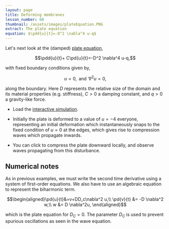 ```yaml
---
layout: page
title: Deforming membranes
lesson_number: 60
thumbnail: /assets/images/plateEquation.PNG
extract: The plate equation
equation: $\pdd{u}{t}=-D^2 \nabla^4 u-q$
---
```

Let's next look at the (damped) [plate equation](https://en.wikipedia.org/wiki/Kirchhoff%E2%80%93Love_plate_theory),

$$\pdd{u}{t}+ C\pd{u}{t}=-D^2 \nabla^4 u-q,$$

with fixed boundary conditions given by,

$$u=0, \, \textrm{ and } \, \nabla^2 u = 0, $$

along the boundary. Here $D$ represents the relative size of the domain and its material properties (e.g. stiffness), $C>0$ a damping constant, and $q>0$ a gravity-like force.

* Load the [interactive simulation](/sim/?preset=plateEquation). 

* Initially the plate is deformed to a value of $u=-4$ everyone, representing an initial deformation which instantaneously snaps to the fixed condition of $u=0$ at the edges, which gives rise to compression waves which propagate inwards. 

* You can click to compress the plate downward locally, and observe waves propagating from this disturbance.

## Numerical notes

As in previous examples, we must write the second time derivative using a system of first-order equations. We also have to use an algebraic equation to represent the biharmonic term.

$$\begin{aligned}\pd{u}{t}&=v+DD_c\nabla^2 u,\\
 \pd{v}{t} &= -D \nabla^2 w,\\
 w &= D \nabla^2u,
 \end{aligned}$$

which is the plate equation for $D_C=0$. The parameter $D_C$ is used to prevent spurious oscillations as seen in the wave equation.

